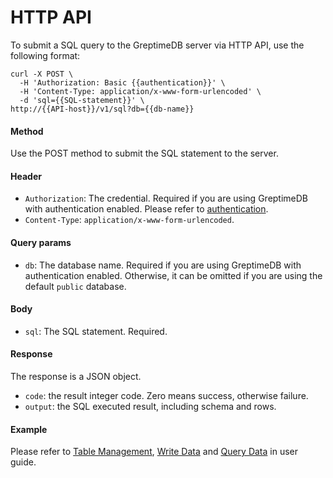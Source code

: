 # HTTP API

To submit a SQL query to the GreptimeDB server via HTTP API, use the following format:

```shell
curl -X POST \
  -H 'Authorization: Basic {{authentication}}' \
  -H 'Content-Type: application/x-www-form-urlencoded' \
  -d 'sql={{SQL-statement}}' \
http://{{API-host}}/v1/sql?db={{db-name}}
```

#### Method

Use the POST method to submit the SQL statement to the server.

#### Header

- `Authorization`: The credential. Required if you are using GreptimeDB with authentication enabled. Please refer to [authentication](/en/v0.4/user-guide/clients/http-api.md#authentication).
- `Content-Type`: `application/x-www-form-urlencoded`.

#### Query params

- `db`: The database name. Required if you are using GreptimeDB with authentication enabled. Otherwise, it can be omitted if you are using the default `public` database.

#### Body

- `sql`: The SQL statement. Required.

#### Response

The response is a JSON object.

- `code`: the result integer code. Zero means success, otherwise failure.
- `output`: the SQL executed result, including schema and rows.

#### Example

Please refer to [Table Management](/en/v0.4/user-guide/table-management.md#http-api), [Write Data](/en/v0.4/user-guide/write-data/sql.md#http-api) and [Query Data](/en/v0.4/user-guide/query-data/sql.md#http-api) in user guide.
